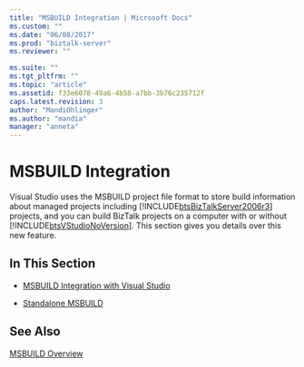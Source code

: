 ```yaml
---
title: "MSBUILD Integration | Microsoft Docs"
ms.custom: ""
ms.date: "06/08/2017"
ms.prod: "biztalk-server"
ms.reviewer: ""

ms.suite: ""
ms.tgt_pltfrm: ""
ms.topic: "article"
ms.assetid: f33e6078-49a6-4b58-a7bb-3b76c235712f
caps.latest.revision: 3
author: "MandiOhlinger"
ms.author: "mandia"
manager: "anneta"
---
```

# MSBUILD Integration
Visual Studio uses the MSBUILD project file format to store build information about managed projects including [!INCLUDE[btsBizTalkServer2006r3](../includes/btsbiztalkserver2006r3-md.md)] projects, and you can build BizTalk projects on a computer with or without [!INCLUDE[btsVStudioNoVersion](../includes/btsvstudionoversion-md.md)]. This section gives you details over this new feature.  
  
## In This Section  
  
-   [MSBUILD Integration with Visual Studio](../core/msbuild-integration-with-visual-studio.md)  
  
-   [Standalone MSBUILD](../core/standalone-msbuild.md)  
  
## See Also  
 [MSBUILD Overview](http://go.microsoft.com/fwlink/?LinkId=131739)